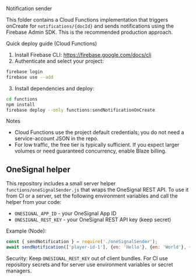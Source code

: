 Notification sender

This folder contains a Cloud Functions implementation that triggers onCreate for `notifications/{docId}` and sends notifications using the Firebase Admin SDK. This is the recommended production approach.

Quick deploy guide (Cloud Functions)

1. Install Firebase CLI: https://firebase.google.com/docs/cli
2. Authenticate and select your project:

```bash
firebase login
firebase use --add
```

3. Install dependencies and deploy:

```bash
cd functions
npm install
firebase deploy --only functions:sendNotificationOnCreate
```

Notes

- Cloud Functions use the project default credentials; you do not need a service-account JSON in the repo.
- For low traffic, the free tier is typically sufficient. If you expect larger volumes or need guaranteed concurrency, enable Blaze billing.

OneSignal helper
-----------------

This repository includes a small server helper `functions/oneSignalSender.js` that
wraps the OneSignal REST API. To use it from CI or a server, set the following
environment variables and call the helper from your code:

- `ONESIGNAL_APP_ID` - your OneSignal App ID
- `ONESIGNAL_REST_KEY` - your OneSignal REST API key (keep secret)

Example (Node):

```js
const { sendNotification } = require('./oneSignalSender');
await sendNotification(['player-id-1'], {en: 'Hello'}, {en: 'World'}, {foo: 'bar'});
```

Security: Keep `ONESIGNAL_REST_KEY` out of client bundles. For CI use repository secrets
and for server use environment variables or secret managers.

